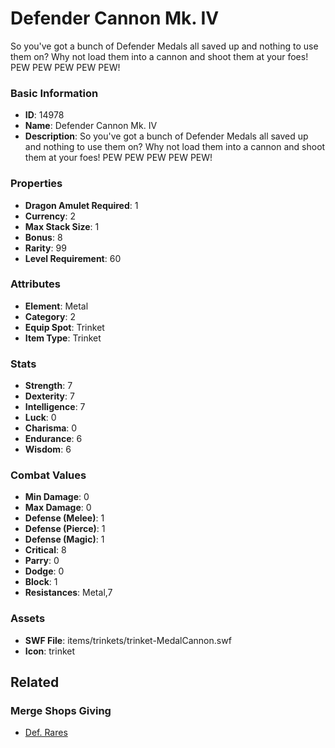 # Defender Cannon Mk. IV

So you've got a bunch of Defender Medals all saved up and nothing to use them on? Why not load them into a cannon and shoot them at your foes! PEW PEW PEW PEW PEW!

### Basic Information

- **ID**: 14978
- **Name**: Defender Cannon Mk. IV
- **Description**: So you&#039;ve got a bunch of Defender Medals all saved up and nothing to use them on? Why not load them into a cannon and shoot them at your foes! PEW PEW PEW PEW PEW!

### Properties

- **Dragon Amulet Required**: 1
- **Currency**: 2
- **Max Stack Size**: 1
- **Bonus**: 8
- **Rarity**: 99
- **Level Requirement**: 60

### Attributes

- **Element**: Metal
- **Category**: 2
- **Equip Spot**: Trinket
- **Item Type**: Trinket

### Stats

- **Strength**: 7
- **Dexterity**: 7
- **Intelligence**: 7
- **Luck**: 0
- **Charisma**: 0
- **Endurance**: 6
- **Wisdom**: 6

### Combat Values

- **Min Damage**: 0
- **Max Damage**: 0
- **Defense (Melee)**: 1
- **Defense (Pierce)**: 1
- **Defense (Magic)**: 1
- **Critical**: 8
- **Parry**: 0
- **Dodge**: 0
- **Block**: 1
- **Resistances**: Metal,7

### Assets

- **SWF File**: items/trinkets/trinket-MedalCannon.swf
- **Icon**: trinket

## Related

### Merge Shops Giving

- [Def. Rares](../merge-shops/4-def-rares.md)

